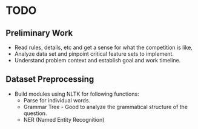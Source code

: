 # TODO

## Preliminary Work
* Read rules, details, etc and get a sense for what the competition is like,
* Analyze data set and pinpoint critical feature sets to implement.
* Understand problem context and establish goal and work timeline.

## Dataset Preprocessing
* Build modules using NLTK for following functions:
    * Parse for individual words.
    * Grammar Tree - Good to analyze the grammatical structure of the question.
    * NER (Named Entity Recognition)
